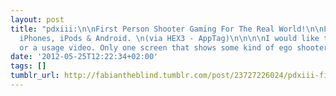 ```yaml
---
layout: post
title: "pdxiii:\n\nFirst Person Shooter Gaming For The Real World!\n\nLaser Tag for
  iPhones, iPods & Android. \n(via HEX3 - AppTag)\n\n\n\nI would like t use a demo,
  or a usage video. Only one screen that shows some kind of ego shooter…"
date: '2012-05-25T12:22:34+02:00'
tags: []
tumblr_url: http://fabiantheblind.tumblr.com/post/23727226024/pdxiii-first-person-shooter-gaming-for-the-real
---
```

